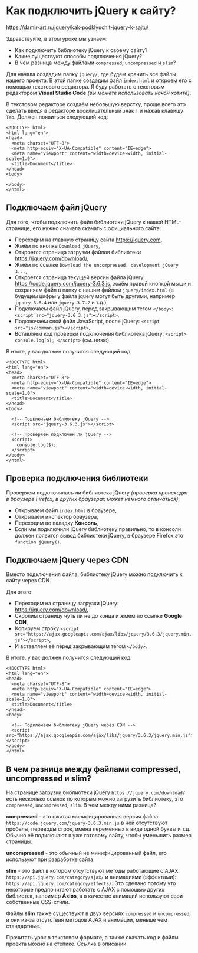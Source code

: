 # Как подключить jQuery к сайту?
https://damir-art.ru/jquery/kak-podklyuchit-jquery-k-sajtu/

Здравствуйте, в этом уроке мы узнаем:
- Как подключить библиотеку jQuery к своему сайту?
- Какие существуют способы подключения jQuery?
- В чем разница между файлами `compressed`, `uncompressed` и `slim`?

Для начала создадим папку `jquery/`, где будем хранить все файлы нашего проекта. В этой папке создадим файл `index.html` и откроем его с помощью текстового редактора. Я буду работать с текстовым редактором **Visual Studio Code** *(вы можете использовать какой хотите)*.

В текстовом редакторе создаём небольшую верстку, проще всего это сделать введя в редакторе восклицательный знак `!` и нажав клавишу `Tab`. Должен появиться следующий код:

    <!DOCTYPE html>
    <html lang="en">
    <head>
      <meta charset="UTF-8">
      <meta http-equiv="X-UA-Compatible" content="IE=edge">
      <meta name="viewport" content="width=device-width, initial-scale=1.0">
      <title>Document</title>
    </head>
    <body>

    </body>
    </html>

## Подключаем файл jQuery

Для того, чтобы подключить файл библиотеки jQuery к нашей HTML-странице, его нужно сначала скачать с официального сайта:

- Переходим на главную страницу сайта https://jquery.com,
- Жмём по кнопке `Download jQuery`,
- Откроется страница загрузки файлов библиотеки https://jquery.com/download/,
- Жмём по ссылке `Download the uncompressed, development jQuery 3...`,
- Откроется страница текущей версии файла jQuery: https://code.jquery.com/jquery-3.6.3.js, жмём правой кнопкой мыши и сохраняем файл в папку с нашим файлом `jquery/index.html` (в будущем цифры у файла jquery могут быть другими, например `jquery-3.6.4` или `jquery-3.7.2` и т.д.),
- Подключаем файл jQuery, перед закрывающим тегом `</body>`: `<script src="jquery-3.6.3.js"></script>`,
- Подключаем свой файл JavaScript, после jQuery: `<script src="js/common.js"></script>`,
- Вставляем код проверки подключения библиотека jQuery: `<script> console.log($); </script>` (см. ниже).

В итоге, у вас должен получится следующий код:

    <!DOCTYPE html>
    <html lang="en">
    <head>
      <meta charset="UTF-8">
      <meta http-equiv="X-UA-Compatible" content="IE=edge">
      <meta name="viewport" content="width=device-width, initial-scale=1.0">
      <title>Document</title>
    </head>
    <body>

      <!-- Подключаем библиотеку jQuery -->
      <script src="jquery-3.6.3.js"></script>

      <!-- Проверяем подключен ли jQuery -->
      <script>
        console.log($);
      </script>
    </body>
    </html>

## Проверка подключения библиотеки
Проверяем подключилась ли библиотека jQuery *(проверка происходит в браузере Firefox, в других браузерах может немного отличаться)*:

- Открываем файл `index.html` в браузере, 
- Открываем инспектор браузера,
- Переходим во вкладку **Консоль**,
- Если мы подключили jQuery библиотеку правильно, то в консоли должен появится вывод библиотеки jQuery, в браузере Firefox это `function jQuery()`.

## Подключаем jQuery через CDN
Вместо подключения файла, библиотеку jQuery можно подключить к сайту через CDN.

Для этого:
- Переходим на страницу загрузки jQuery: https://jquery.com/download/,
- Скролим страницу чуть ли не до конца и жмем по ссылке **Google CDN**,
- Копируем строку `<script src="https://ajax.googleapis.com/ajax/libs/jquery/3.6.3/jquery.min.js"></script>`,
- И вставляем её перед закрывающим тегом `</body>`.

В итоге, у вас должен получится следующий код:

    <!DOCTYPE html>
    <html lang="en">
    <head>
      <meta charset="UTF-8">
      <meta http-equiv="X-UA-Compatible" content="IE=edge">
      <meta name="viewport" content="width=device-width, initial-scale=1.0">
      <title>Document</title>
    </head>
    <body>

      <!-- Подключаем библиотеку jQuery через CDN -->
      <script src="https://ajax.googleapis.com/ajax/libs/jquery/3.6.3/jquery.min.js"></script>
    </body>
    </html>

## В чем разница между файлами compressed, uncompressed и slim?
На странице загрузки библиотеки jQuery `https://jquery.com/download/` есть несколько ссылок по которым можно загрузить библиотеку, это `compressed`, `uncompressed`, `slim`. В чем между ними разница?

**compressed** - это сжатая минифицированная версия файла: `https://code.jquery.com/jquery-3.6.3.min.js` в ней отсутствуют пробелы, переводы строк, имена переменных в виде одной буквы и т.д. Обычно её подключают к уже готовому сайту, чтобы уменьшить размер страницы.

**uncompressed** - это обычный не минифицированный файл, его используют при разработке сайта.

**slim** - это файл в котором отсутствуют методы работающие с AJAX: `https://api.jquery.com/category/ajax/` и анимациями (эффектами): `https://api.jquery.com/category/effects/`. Это сделано потому что некоторые предпочитают работать с AJAX с помощью других библиотек, например **Axios**, а в качестве анимаций используют свои собственные CSS-стили.

Файлы **slim** также существуют в двух версиях `compressed` и `uncompressed`, и они из-за отсутствия методов AJAX и анимаций, меньше чем стандартные.

Прочитать урок в текстовом формате, а также скачать код и файлы проекта можно на степике. Ссылка в описании.
